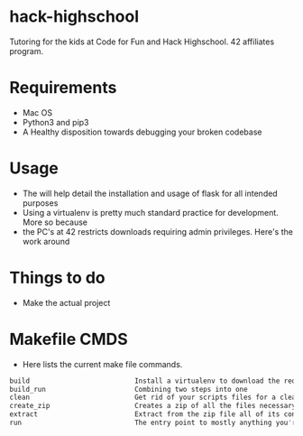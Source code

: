 # hack-highschool
Tutoring for the kids at Code for Fun and Hack Highschool. 42 affiliates program.

# Requirements
* Mac OS
* Python3 and pip3
* A Healthy disposition towards debugging your broken codebase

# Usage
* The will help detail the installation and usage of flask for all intended purposes
* Using a virtualenv is pretty much standard practice for development. More so because
* the PC's at 42 restricts downloads requiring admin privileges. Here's the work around

# Things to do
* Make the actual project

# Makefile CMDS
* Here lists the current make file commands.
```Makefile
build                          Install a virtualenv to download the required files via pip3
build_run                      Combining two steps into one
clean                          Get rid of your scripts files for a clean installation
create_zip                     Creates a zip of all the files necessary for development
extract                        Extract from the zip file all of its contents into the script and root dir
run                            The entry point to mostly anything you're doing. Executes run.py
```
